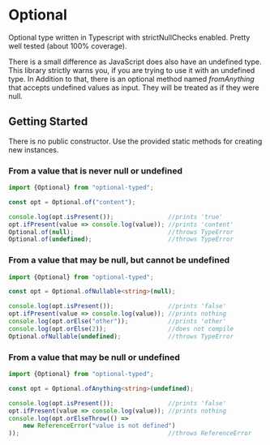 # Optional

Optional type written in Typescript with strictNullChecks enabled.
Pretty well tested (about 100% coverage).

There is a small difference as JavaScript does also have an undefined type.
This library strictly warns you, if you are trying to use it with an undefined type.
In Addition to that, there is an optional method named *fromAnything* that accepts
undefined values as input. They will be treated as if they were null.

## Getting Started

There is no public constructor.
Use the provided static methods for creating new instances.

### From a value that is never null or undefined

```typescript
import {Optional} from "optional-typed";

const opt = Optional.of("content");

console.log(opt.isPresent());               //prints 'true'
opt.ifPresent(value => console.log(value)); //prints 'content'
Optional.of(null);                          //throws TypeError
Optional.of(undefined);                     //throws TypeError
```

### From a value that may be null, but cannot be undefined

```typescript
import {Optional} from "optional-typed";

const opt = Optional.ofNullable<string>(null);

console.log(opt.isPresent());               //prints 'false'
opt.ifPresent(value => console.log(value)); //prints nothing
console.log(opt.orElse("other"));           //prints 'other'
console.log(opt.orElse(2));                 //does not compile
Optional.ofNullable(undefined);             //throws TypeError
```

### From a value that may be null or undefined

```typescript
import {Optional} from "optional-typed";

const opt = Optional.ofAnything<string>(undefined);

console.log(opt.isPresent());               //prints 'false'
opt.ifPresent(value => console.log(value)); //prints nothing
console.log(opt.orElseThrow(() =>
    new ReferenceError("value is not defined")
));                                         //throws ReferenceError
```



